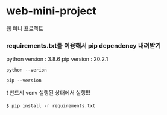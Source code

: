 # web-mini-project
웹 미니 프로젝트

### requirements.txt를 이용해서 pip dependency 내려받기


python version : 3.8.6
pip version : 20.2.1

```
python --verion

pip --version
```

❗ 반드시 venv 실행된 상태에서 실행!!!

```
$ pip install -r requirements.txt
```